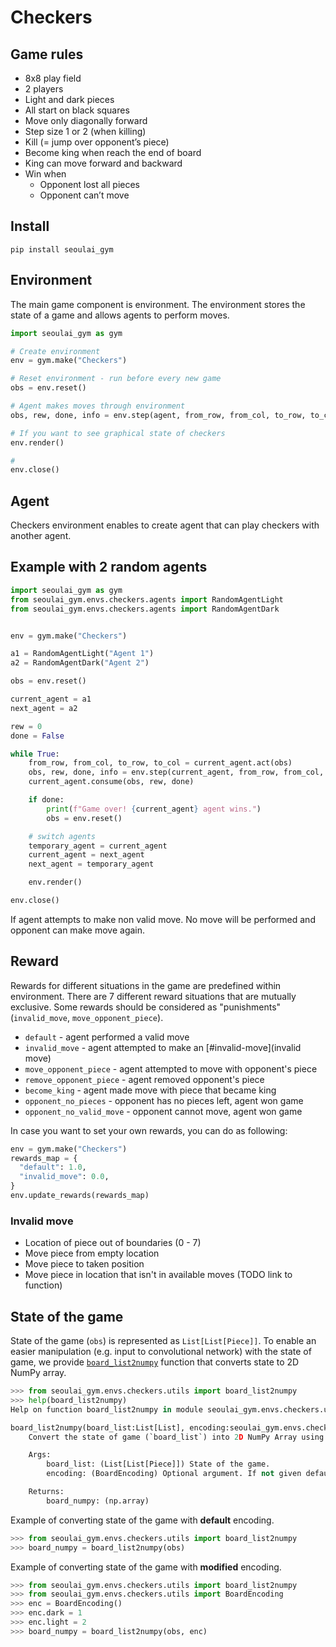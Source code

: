 # Checkers

## Game rules
* 8x8 play field
* 2 players
* Light and dark pieces
* All start on black squares
* Move only diagonally forward
* Step size 1 or 2 (when killing)
* Kill (= jump over opponent’s piece)
* Become king when reach the end of board
* King can move forward and backward
* Win when
  * Opponent lost all pieces
  * Opponent can’t move


## Install
```
pip install seoulai_gym
```

## Environment
The main game component is environment.
The environment stores the state of a game and allows agents to perform moves.

```python
import seoulai_gym as gym

# Create environment
env = gym.make("Checkers")

# Reset environment - run before every new game
obs = env.reset()

# Agent makes moves through environment
obs, rew, done, info = env.step(agent, from_row, from_col, to_row, to_col)

# If you want to see graphical state of checkers
env.render()

#
env.close()
```

## Agent
Checkers environment enables to create agent that can play checkers with another agent.


## Example with 2 random agents
```python
import seoulai_gym as gym
from seoulai_gym.envs.checkers.agents import RandomAgentLight
from seoulai_gym.envs.checkers.agents import RandomAgentDark


env = gym.make("Checkers")

a1 = RandomAgentLight("Agent 1")
a2 = RandomAgentDark("Agent 2")

obs = env.reset()

current_agent = a1
next_agent = a2

rew = 0
done = False

while True:
    from_row, from_col, to_row, to_col = current_agent.act(obs)
    obs, rew, done, info = env.step(current_agent, from_row, from_col, to_row, to_col)
    current_agent.consume(obs, rew, done)

    if done:
        print(f"Game over! {current_agent} agent wins.")
        obs = env.reset()

    # switch agents
    temporary_agent = current_agent
    current_agent = next_agent
    next_agent = temporary_agent

    env.render()

env.close()
```

If agent attempts to make non valid move. No move will be performed and opponent can make move again.

## Reward
Rewards for different situations in the game are predefined within environment.
There are 7 different reward situations that are mutually exclusive.
Some rewards should be considered as "punishments" (`invalid_move`, `move_opponent_piece`).

* `default` - agent performed a valid move
* `invalid_move` - agent attempted to make an [#invalid-move](invalid move)
* `move_opponent_piece` - agent attempted to move with opponent's piece
* `remove_opponent_piece` - agent removed opponent's piece
* `become_king` - agent made move with piece that became king
* `opponent_no_pieces` - opponent has no pieces left, agent won game
* `opponent_no_valid_move` - opponent cannot move, agent won game

In case you want to set your own rewards, you can do as following:

```python
env = gym.make("Checkers")
rewards_map = {
  "default": 1.0,
  "invalid_move": 0.0,
}
env.update_rewards(rewards_map)
```

### Invalid move
* Location of piece out of boundaries (0 - 7)
* Move piece from empty location
* Move piece to taken position
* Move piece in location that isn't in available moves (TODO link to function)

## State of the game
State of the game (`obs`) is represented as `List[List[Piece]]`.
To enable an easier manipulation (e.g. input to convolutional network) with the state of game, we provide [`board_list2numpy`](seoulai_gym/envs/checkers/utils.py) function that converts state to 2D NumPy array.


```python
>>> from seoulai_gym.envs.checkers.utils import board_list2numpy
>>> help(board_list2numpy)
Help on function board_list2numpy in module seoulai_gym.envs.checkers.utils:

board_list2numpy(board_list:List[List], encoding:seoulai_gym.envs.checkers.utils.BoardEncoding=<seoulai_gym.envs.checkers.utils.BoardEncoding object at 0x7fce4eb20e10>) -> <built-in function array>
    Convert the state of game (`board_list`) into 2D NumPy Array using `encoding`.

    Args:
        board_list: (List[List[Piece]]) State of the game.
        encoding: (BoardEncoding) Optional argument. If not given default encoding will be utilized.

    Returns:
        board_numpy: (np.array)
```

Example of converting state of the game with **default** encoding.
```python
>>> from seoulai_gym.envs.checkers.utils import board_list2numpy
>>> board_numpy = board_list2numpy(obs)
```

Example of converting state of the game with **modified** encoding.
```python
>>> from seoulai_gym.envs.checkers.utils import board_list2numpy
>>> from seoulai_gym.envs.checkers.utils import BoardEncoding
>>> enc = BoardEncoding()
>>> enc.dark = 1
>>> enc.light = 2
>>> board_numpy = board_list2numpy(obs, enc)
```
